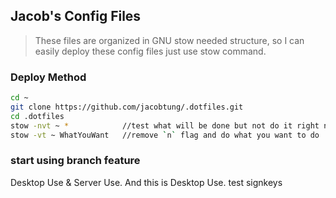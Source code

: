 ## Jacob's Config Files

> These files are organized in GNU stow needed structure, so I can easily deploy these config files just use stow command.

### Deploy Method

```bash
cd ~
git clone https://github.com/jacobtung/.dotfiles.git
cd .dotfiles
stow -nvt ~ *            //test what will be done but not do it right now
stow -vt ~ WhatYouWant   //remove `n` flag and do what you want to do
```
### start using branch feature
Desktop Use & Server Use.
And this is Desktop Use.
test signkeys

